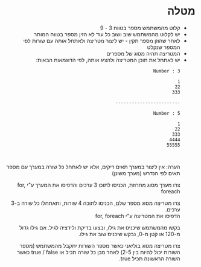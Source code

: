 <div dir="rtl">

# מטלה
* קלוט מהמשתמש מספר בטווח 3 - 9
* יש לקלוט מהמשתמש שוב ושוב כל עוד לא הזין מספר בטווח המותר
* לאחר שהוזן מספר תקין - יש ליצור מטריצה ולאתחל אותה עם שורות לפי המספר שנקלט
* המטריצה תהיה מסוג של מספרים
* יש לאתחל את תוכן המטריצה ולהציג אותה, לפי הדוגמאות הבאות:

<dir>

```
Number : 3

1
22
333

------------------------

Number : 5

1
22
333
4444
55555



```

<div dir="rtl">
הערה: אין ליצור במערך תאים ריקים, אלא יש לאתחל כל שורה במערך עם מספר תאים לפי הנדרש (מערך משונן)



צרו מערך מסוג מחרוזת, הכניסו לתוכו 3 ערכים 
והדפיסו את המערך ע"י 
for, foreach



צרו מטריצה מסוג מספר שלם, הכניסו לתוכה 4 שורות,
ותאתחלו כל שורה ב-3 ערכים.   
הדפיסו את המטריצה ע"י 
for, foreach



בקשו מהמשתמש שיכניס את גילו, 
ובצעו בדיקת ולידציה לגיל. 
אם גילו גדול מ-120 או קטן מ-0, נבקש שיכניס שוב את גילו. 



צרו מטריצה מסוג בוליאני
כאשר מספר השורות יתקבל מהמשתמש
(מספר השורות יכול להיות בין 2-5)
לאחר מכן כל שורה תכיל או 
true / false
כאשר השורה הראשונה תכיל true.

<dir>
